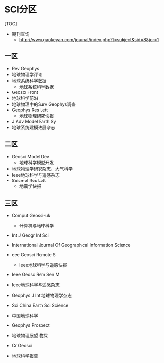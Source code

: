

# SCI分区

[TOC]

- 期刊查询
  - http://www.gaokeyan.com/journal/index.php?t=subject&sid=8&jcr=1

## 一区

-  Rev Geophys
  - 地球物理学评论
- 地球系统科学数据
  - 地球系统科学数据
-  Geosci Front 
  - 地球科学前沿
- 地球物理中的Surv Geophys调查
- Geophys Res Lett
  - 地球物理研究快报
-  J Adv Model Earth Sy 
  - 地球系统建模进展杂志

## 二区

- Geosci Model Dev
  - 地球科学模型开发
- 地球物理学研究杂志，大气科学
- Ieee地球科学与遥感杂志
- Seismol Res Lett
  - 地震学快报



## 三区

- Comput Geosci-uk
  
  - 计算机与地球科学
  
-  Int J Geogr Inf Sci 
  
  - International Journal Of Geographical Information Science
  
- eee Geosci Remote S

  - Ieee地球科学与遥感快报

-  Ieee Geosc Rem Sen M

  -  Ieee地球科学与遥感杂志

- Geophys J Int
  地球物理学杂志

-  Sci China Earth Sci Science 

  - 中国地球科学

-   Geophys Prospect

  - 地球物理展望  物探

-  Cr Geosci 

  - 地球科学报告

  

  

